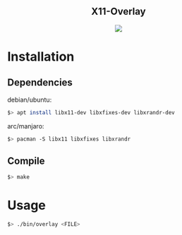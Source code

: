 <h2 align="center">X11-Overlay</h3>
<p align="center">
<img src="https://img.shields.io/badge/C++-Solutions-blue.svg?logo=c%2B%2B"></img>
</p>


# Installation

## Dependencies

debian/ubuntu:

```bash
$> apt install libx11-dev libxfixes-dev libxrandr-dev
```

arc/manjaro:

```bash
$> pacman -S libx11 libxfixes libxrandr
```

## Compile

```bash
$> make
```

# Usage

```bash
$> ./bin/overlay <FILE>
```